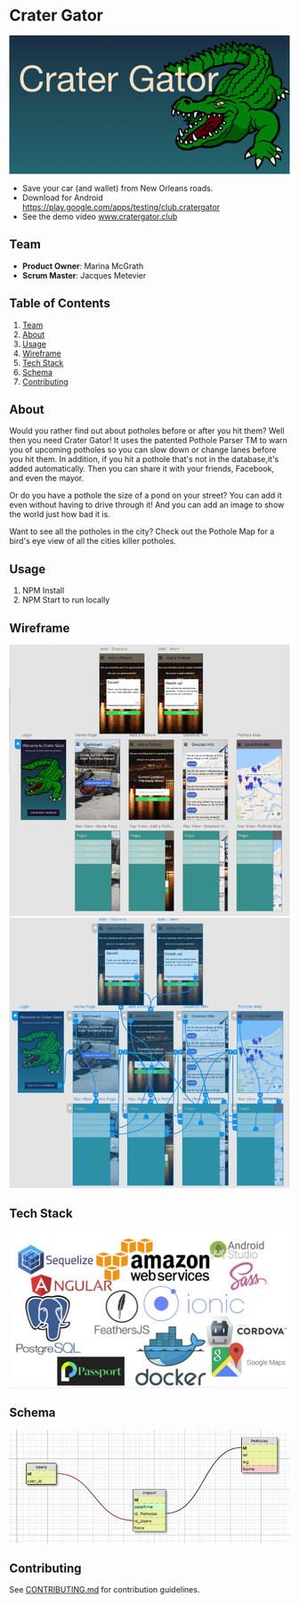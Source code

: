 # Crater Gator

![header](images/head.png)
- Save your car (and wallet) from New Orleans roads.
- Download for Android https://play.google.com/apps/testing/club.cratergator
- See the demo video www.cratergator.club
## Team

  - __Product Owner__: Marina McGrath
  - __Scrum Master__: Jacques Metevier


## Table of Contents

1. [Team](#team)
1. [About](#about)
1. [Usage](#Usage)
1. [Wireframe](#wireframe)
1. [Tech Stack](#tech-stack)
1. [Schema](#schema)
1. [Contributing](#contributing)

## About
Would you rather find out about potholes before or after you hit them? Well then you need Crater Gator! It uses the patented Pothole Parser TM to warn you of upcoming potholes so you can slow down or change lanes before you hit them. In addition, if you hit a pothole that's not in the database,it's added automatically. Then you can share it with your friends, Facebook, and even the mayor.

Or do you have a pothole the size of a pond on your street? You can add it even without having to drive through it! And you can add an image to show the world just how bad it is.

Want to see all the potholes in the city? Check out the Pothole Map for a bird's eye view of all the cities killer potholes.

## Usage

1. NPM Install
2. NPM Start to run locally

## Wireframe
![Wireframe](images/wireframe.png)
![Wiring](images/wiring.png)

## Tech Stack
![Tech Stack](images/techstack.png)

## Schema
![Schema](images/schema.png)

## Contributing
See [CONTRIBUTING.md](CONTRIBUTING.md) for contribution guidelines.



